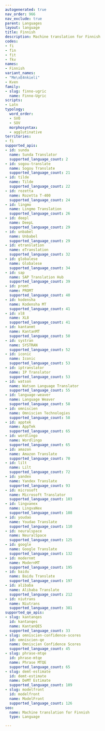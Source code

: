 ```yaml
---
autogenerated: true
nav_order: 966
nav_exclude: true
parent: Languages
layout: language
title: Finnish
description: Machine translation for Finnish
codes:
- fi
- fin
- fit
- fkv
names:
- Finnish
variant_names:
- "Me\xE4nkieli"
- Kven
family:
- slug: finno-ugric
  name: Finno-Ugric
scripts:
- Latn
typology:
  word_order:
  - SVO
  - SOV
  morphosyntax:
  - agglutinative
territories:
- fi
supported_apis:
- id: sunda
  name: Sunda Translator
  supported_language_count: 2
- id: sogou-translate
  name: Sogou Translate
  supported_language_count: 21
- id: tilde
  name: Tilde
  supported_language_count: 22
- id: rozetta
  name: Rozetta T-400
  supported_language_count: 24
- id: lingmo
  name: Lingmo Translation
  supported_language_count: 26
- id: deepl
  name: DeepL
  supported_language_count: 29
- id: unbabel
  name: Unbabel
  supported_language_count: 29
- id: etranslation
  name: eTranslation
  supported_language_count: 32
- id: globalese
  name: Globalese
  supported_language_count: 34
- id: sap
  name: SAP Translation Hub
  supported_language_count: 39
- id: promt
  name: PROMT
  supported_language_count: 40
- id: kodensha
  name: Kodensha MT
  supported_language_count: 41
- id: xl8
  name: XL8
  supported_language_count: 41
- id: kantanmt
  name: KantanMT
  supported_language_count: 50
- id: systran
  name: SYSTRAN
  supported_language_count: 52
- id: iconic
  name: Iconic
  supported_language_count: 53
- id: iptranslator
  name: IP Translator
  supported_language_count: 53
- id: watson
  name: Watson Language Translator
  supported_language_count: 55
- id: language-weaver
  name: Language Weaver
  supported_language_count: 58
- id: omniscien
  name: Omniscien Technologies
  supported_language_count: 58
- id: apptek
  name: AppTek
  supported_language_count: 65
- id: wordlingo
  name: Wordlingo
  supported_language_count: 65
- id: amazon
  name: Amazon Translate
  supported_language_count: 70
- id: lilt
  name: Lilt
  supported_language_count: 72
- id: yandex
  name: Yandex Translate
  supported_language_count: 93
- id: microsoft
  name: Microsoft Translator
  supported_language_count: 103
- id: lingvanex
  name: LingvaNex
  supported_language_count: 108
- id: youdao
  name: Youdao Translate
  supported_language_count: 110
- id: neuralspace
  name: NeuralSpace
  supported_language_count: 125
- id: google
  name: Google Translate
  supported_language_count: 132
- id: modernmt
  name: ModernMT
  supported_language_count: 195
- id: baidu
  name: Baidu Translate
  supported_language_count: 197
- id: alibaba
  name: Alibaba Translate
  supported_language_count: 212
- id: niutrans
  name: Niutrans
  supported_language_count: 381
supported_qe_apis:
- slug: kantanqes
  id: kantanqes
  name: KantanQES
  supported_language_count: 33
- slug: omniscien-confidence-scores
  id: omniscien-qe
  name: Omniscien Confidence Scores
  supported_language_count: 45
- slug: phrase-mtqe
  id: phrase-mtqe
  name: Phrase MTQE
  supported_language_count: 65
- slug: demt-estimate
  id: demt-estimate
  name: DeMT Estimate
  supported_language_count: 109
- slug: modelfront
  id: modelfront
  name: ModelFront
  supported_language_count: 126
seo:
  name: Machine translation for Finnish
  type: Language

---
```


